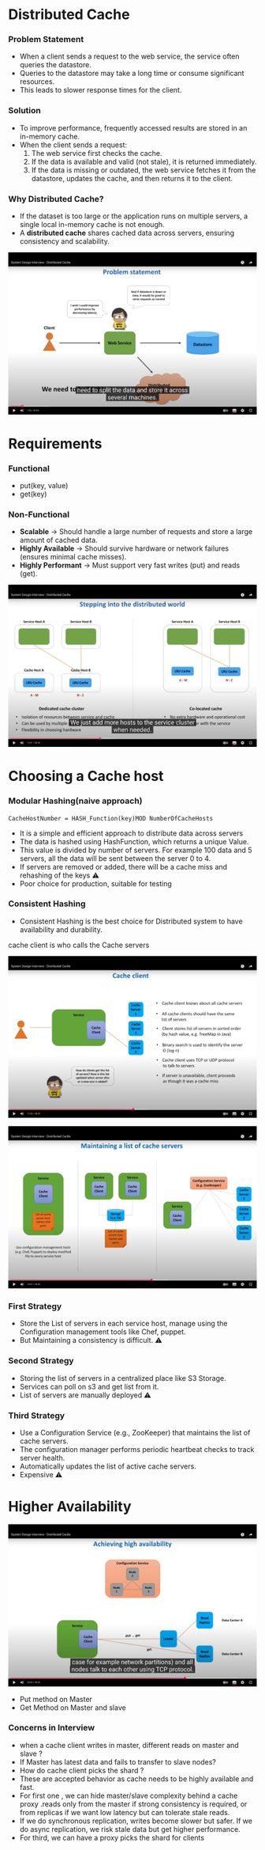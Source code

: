 # Distributed Cache

### Problem Statement
- When a client sends a request to the web service, the service often queries the datastore.
- Queries to the datastore may take a long time or consume significant resources.
- This leads to slower response times for the client.

### Solution
- To improve performance, frequently accessed results are stored in an in-memory cache.
- When the client sends a request:
    1. The web service first checks the cache.
    2. If the data is available and valid (not stale), it is returned immediately.
    3. If the data is missing or outdated, the web service fetches it from the datastore, updates the cache, and then returns it to the client.

### Why Distributed Cache?
- If the dataset is too large or the application runs on multiple servers, a single local in-memory cache is not enough.
- A **distributed cache** shares cached data across servers, ensuring consistency and scalability.

![cache.png](../../Pics/cache.png)
# Requirements
### Functional
 - put(key, value)
 - get(key)

### Non-Functional
- **Scalable** → Should handle a large number of requests and store a large amount of cached data.
- **Highly Available** → Should survive hardware or network failures (ensures minimal cache misses).
- **Highly Performant** → Must support very fast writes (put) and reads (get).

![DistributedCache.png](../../Pics/DistributedCache.png)

# Choosing a Cache host
### Modular Hashing(naive approach)
``` plaintext
CacheHostNumber = HASH_Function(key)MOD NumberOfCacheHosts
```
- It is a simple and efficient approach to distribute data across servers
- The data is hashed using HashFunction, which returns a unique Value.
- This value is divided by number of servers. For example 100 data and 5 servers, all the data will be sent between the server 0 to 4.
- If servers are removed or added, there will be a cache miss and rehashing of the keys ⚠️
- Poor choice for production, suitable for testing

### Consistent Hashing
 - Consistent Hashing is the best choice for Distributed system to have availability and durability.

cache client is who calls the Cache servers

![Client.png](../../Pics/Client.png)

![ServerListStrategy.png](../../Pics/ServerListStrategy.png)
### First Strategy
 - Store the List of servers in each service host, manage using the Configuration management tools like Chef, puppet.
 - But Maintaining a consistency is difficult. ⚠️

### Second Strategy
 - Storing the list of servers in a centralized place like S3 Storage.
 - Services can poll on s3 and get list from it.
 - List of servers are manually deployed ⚠️

### Third Strategy
 - Use a Configuration Service (e.g., ZooKeeper) that maintains the list of cache servers.
 - The configuration manager performs periodic heartbeat checks to track server health.
 - Automatically updates the list of active cache servers.
 - Expensive ⚠️

# Higher Availability
![Availability.png](../../Pics/Availability.png)
- Put method on Master
- Get Method on Master and slave

### Concerns in Interview
 - when a cache client writes in master, different reads on master and slave ?
 - If Master has latest data and fails to transfer to slave nodes?
 - How do cache client picks the shard ?
- These are accepted behavior as cache needs to be highly available and fast.
- For first one , we can hide master/slave complexity behind a cache proxy .reads only from the master if strong consistency is required, or from replicas if we want low latency but can tolerate stale reads.
- If we do synchronous replication, writes become slower but safer. If we do async replication, we risk stale data but get higher performance.
- For third, we can have a proxy picks the shard for clients